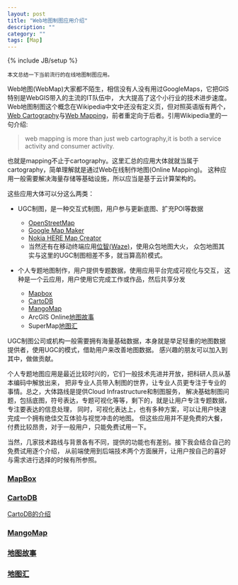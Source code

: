 ```yaml
---
layout: post
title: "Web地图制图应用介绍"
description: ""
category: ""
tags: [Map]
---
```

{% include JB/setup %}

    本文总结一下当前流行的在线地图制图应用。

Web地图(WebMap)大家都不陌生，相信没有人没有用过GoogleMaps，它把GIS特别是WebGIS带入的主流的IT队伍中，
大大提高了这个小行业的技术进步速度。Web地图制图这个概念在Wikipedia中文中还没有定义页，但对照英语版有两个，
[Web Cartography][]与[Web Mapping][]，前者重定向于后者。引用Wikipedia里的一句介绍:
> web mapping is more than just web cartography,it is both a service activity and consumer activity.

也就是mapping不止于cartography。这里汇总的应用大体就就当属于cartography，简单理解就是通过Web在线制作地图(Online Mapping)。
这种应用一般需要解决海量存储等基础设施，所以应当是基于云计算架构的。

这些应用大体可以分这么两类：

* UGC制图，是一种交互式制图，用户参与更新底图、扩充POI等数据

    * [OpenStreetMap][]
    * [Google Map Maker][]
    * [Nokia HERE Map Creator][]
    * 当然还有在移动终端应用[位智(Waze)][]，使用众包地图大火，
    众包地图其实与这里的UGC制图相差不多，就当算高阶模式。

* 个人专题地图制作，用户提供专题数据，使用应用平台完成可视化与交互，
这种是一个云应用，用户使用它完成工作或作品，然后共享分发

    * [Mapbox][]
    * [CartoDB][]
    * [MangoMap][]
    * ArcGIS Online[地图故事][]
    * SuperMap[地图汇][]

UGC制图公司或机构一般需要拥有海量基础数据，本身就是举足轻重的地图数据提供者，使用UGC的模式，借助用户来改善地图数据。
感兴趣的朋友可以加入到其中，做做贡献。

个人专题地图应用是最近比较时兴的，它们一般技术先进并开放，把科研人员从基本编码中解放出来，
把非专业人员带入制图的世界，让专业人员更专注于专业的事情。总之，大体路线是提供Cloud Infrastructure和制图服务，
解决基础制图问题，包括底图，符号表达，专题可视化等等，剩下的，就是让用户专注专题数据，专注要表达的信息处理，
同时，可视化表达上，也有多种方案，可以让用户快速完成一个拥有绝佳交互体验与视觉冲击的地图。
但这些应用并不是免费的大餐，付费比较昂贵，对于一般用户，只能免费试用一下。

当然，几家技术路线与背景各有不同，提供的功能也有差别。接下我会结合自己的免费试用逐个介绍，
从前端使用到后端技术两个方面展开，让用户按自己的喜好与需求进行选择的时候有所参照。

### [MapBox][]

### [CartoDB][]
[CartoDB的介绍](http://127.0.0.1:4000/2014/01/17/web-mapping%E4%B9%8Bcartodb/)

### [MangoMap][]

### [地图故事][]

### [地图汇][]




[OpenStreetMap]:http://www.openstreetmap.org
[Google Map Maker]:https://www.google.com/mapmaker
[Nokia HERE Map Creator]:http://heremaps.cn/mapcreator
[位智(Waze)]:https://www.waze.com/editor/
[Mapbox]:https://tiles.mapbox.com/sw897
[CartoDB]:https://sw897.CartoDB.com/dashboard/
[MangoMap]:https://mangomap.com/maps
[地图故事]:http://storymaps.arcgisonline.cn/home/index.html
[地图汇]:http://www.dituhui.com/
[Web Cartography]:http://en.wikipedia.org/wiki/Web_cartography
[Web Mapping]:http://en.wikipedia.org/wiki/Web_mapping
